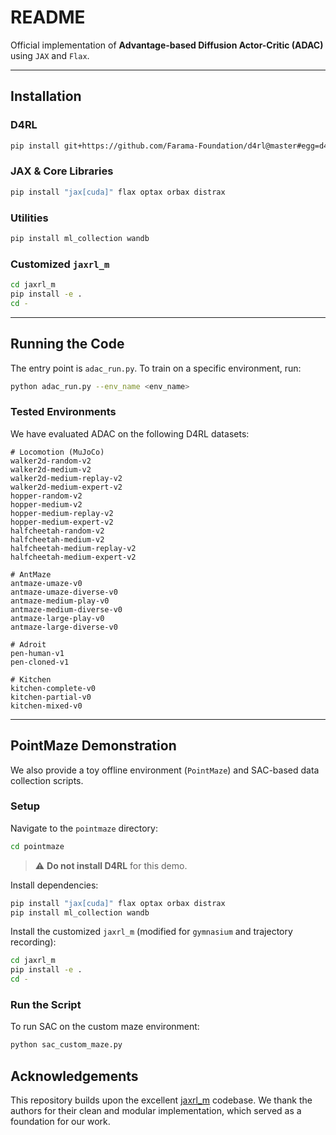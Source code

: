 # README

Official implementation of **Advantage-based Diffusion Actor-Critic (ADAC)** using `JAX` and `Flax`.

---

## Installation

### D4RL

```sh
pip install git+https://github.com/Farama-Foundation/d4rl@master#egg=d4rl
```

### JAX & Core Libraries

```sh
pip install "jax[cuda]" flax optax orbax distrax
```

### Utilities

```sh
pip install ml_collection wandb
```

### Customized `jaxrl_m`

```sh
cd jaxrl_m
pip install -e .
cd -
```

---

## Running the Code

The entry point is `adac_run.py`.
To train on a specific environment, run:

```sh
python adac_run.py --env_name <env_name>
```

### Tested Environments

We have evaluated ADAC on the following D4RL datasets:

```text
# Locomotion (MuJoCo)
walker2d-random-v2
walker2d-medium-v2
walker2d-medium-replay-v2
walker2d-medium-expert-v2
hopper-random-v2
hopper-medium-v2
hopper-medium-replay-v2
hopper-medium-expert-v2
halfcheetah-random-v2
halfcheetah-medium-v2
halfcheetah-medium-replay-v2
halfcheetah-medium-expert-v2

# AntMaze
antmaze-umaze-v0
antmaze-umaze-diverse-v0
antmaze-medium-play-v0
antmaze-medium-diverse-v0
antmaze-large-play-v0
antmaze-large-diverse-v0

# Adroit
pen-human-v1
pen-cloned-v1

# Kitchen
kitchen-complete-v0
kitchen-partial-v0
kitchen-mixed-v0
```

---

## PointMaze Demonstration

We also provide a toy offline environment (`PointMaze`) and SAC-based data collection scripts.

### Setup

Navigate to the `pointmaze` directory:

```sh
cd pointmaze
```

> ⚠️ **Do not install D4RL** for this demo.

Install dependencies:

```sh
pip install "jax[cuda]" flax optax orbax distrax
pip install ml_collection wandb
```

Install the customized `jaxrl_m` (modified for `gymnasium` and trajectory recording):

```sh
cd jaxrl_m
pip install -e .
cd -
```

### Run the Script

To run SAC on the custom maze environment:

```sh
python sac_custom_maze.py
```

## Acknowledgements
This repository builds upon the excellent [jaxrl_m](https://github.com/dibyaghosh/jaxrl_m) codebase. We thank the authors for their clean and modular implementation, which served as a foundation for our work.